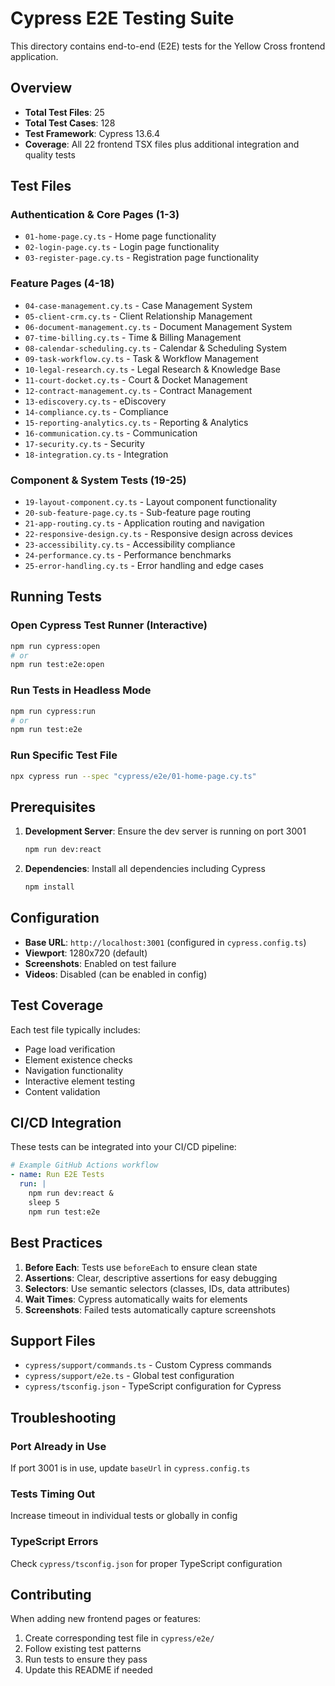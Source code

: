 # Cypress E2E Testing Suite

This directory contains end-to-end (E2E) tests for the Yellow Cross frontend application.

## Overview

- **Total Test Files**: 25
- **Total Test Cases**: 128
- **Test Framework**: Cypress 13.6.4
- **Coverage**: All 22 frontend TSX files plus additional integration and quality tests

## Test Files

### Authentication & Core Pages (1-3)
- `01-home-page.cy.ts` - Home page functionality
- `02-login-page.cy.ts` - Login page functionality
- `03-register-page.cy.ts` - Registration page functionality

### Feature Pages (4-18)
- `04-case-management.cy.ts` - Case Management System
- `05-client-crm.cy.ts` - Client Relationship Management
- `06-document-management.cy.ts` - Document Management System
- `07-time-billing.cy.ts` - Time & Billing Management
- `08-calendar-scheduling.cy.ts` - Calendar & Scheduling System
- `09-task-workflow.cy.ts` - Task & Workflow Management
- `10-legal-research.cy.ts` - Legal Research & Knowledge Base
- `11-court-docket.cy.ts` - Court & Docket Management
- `12-contract-management.cy.ts` - Contract Management
- `13-ediscovery.cy.ts` - eDiscovery
- `14-compliance.cy.ts` - Compliance
- `15-reporting-analytics.cy.ts` - Reporting & Analytics
- `16-communication.cy.ts` - Communication
- `17-security.cy.ts` - Security
- `18-integration.cy.ts` - Integration

### Component & System Tests (19-25)
- `19-layout-component.cy.ts` - Layout component functionality
- `20-sub-feature-page.cy.ts` - Sub-feature page routing
- `21-app-routing.cy.ts` - Application routing and navigation
- `22-responsive-design.cy.ts` - Responsive design across devices
- `23-accessibility.cy.ts` - Accessibility compliance
- `24-performance.cy.ts` - Performance benchmarks
- `25-error-handling.cy.ts` - Error handling and edge cases

## Running Tests

### Open Cypress Test Runner (Interactive)
```bash
npm run cypress:open
# or
npm run test:e2e:open
```

### Run Tests in Headless Mode
```bash
npm run cypress:run
# or
npm run test:e2e
```

### Run Specific Test File
```bash
npx cypress run --spec "cypress/e2e/01-home-page.cy.ts"
```

## Prerequisites

1. **Development Server**: Ensure the dev server is running on port 3001
   ```bash
   npm run dev:react
   ```

2. **Dependencies**: Install all dependencies including Cypress
   ```bash
   npm install
   ```

## Configuration

- **Base URL**: `http://localhost:3001` (configured in `cypress.config.ts`)
- **Viewport**: 1280x720 (default)
- **Screenshots**: Enabled on test failure
- **Videos**: Disabled (can be enabled in config)

## Test Coverage

Each test file typically includes:
- Page load verification
- Element existence checks
- Navigation functionality
- Interactive element testing
- Content validation

## CI/CD Integration

These tests can be integrated into your CI/CD pipeline:

```yaml
# Example GitHub Actions workflow
- name: Run E2E Tests
  run: |
    npm run dev:react &
    sleep 5
    npm run test:e2e
```

## Best Practices

1. **Before Each**: Tests use `beforeEach` to ensure clean state
2. **Assertions**: Clear, descriptive assertions for easy debugging
3. **Selectors**: Use semantic selectors (classes, IDs, data attributes)
4. **Wait Times**: Cypress automatically waits for elements
5. **Screenshots**: Failed tests automatically capture screenshots

## Support Files

- `cypress/support/commands.ts` - Custom Cypress commands
- `cypress/support/e2e.ts` - Global test configuration
- `cypress/tsconfig.json` - TypeScript configuration for Cypress

## Troubleshooting

### Port Already in Use
If port 3001 is in use, update `baseUrl` in `cypress.config.ts`

### Tests Timing Out
Increase timeout in individual tests or globally in config

### TypeScript Errors
Check `cypress/tsconfig.json` for proper TypeScript configuration

## Contributing

When adding new frontend pages or features:
1. Create corresponding test file in `cypress/e2e/`
2. Follow existing test patterns
3. Run tests to ensure they pass
4. Update this README if needed
